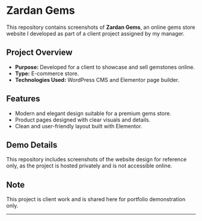 # Zardan Gems

This repository contains screenshots of **Zardan Gems**, an online gems store website I developed as part of a client project assigned by my manager.

##  Project Overview

- **Purpose:** Developed for a client to showcase and sell gemstones online.
- **Type:** E-commerce store.
- **Technologies Used:** WordPress CMS and Elementor page builder.

##  Features

- Modern and elegant design suitable for a premium gems store.
- Product pages designed with clear visuals and details.
- Clean and user-friendly layout built with Elementor.

## Demo Details

This repository includes screenshots of the website design for reference only, as the project is hosted privately and is not accessible online.

## Note

This project is client work and is shared here for portfolio demonstration only.

---

